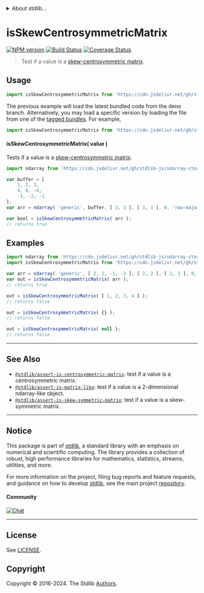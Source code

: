 <!--

@license Apache-2.0

Copyright (c) 2018 The Stdlib Authors.

Licensed under the Apache License, Version 2.0 (the "License");
you may not use this file except in compliance with the License.
You may obtain a copy of the License at

   http://www.apache.org/licenses/LICENSE-2.0

Unless required by applicable law or agreed to in writing, software
distributed under the License is distributed on an "AS IS" BASIS,
WITHOUT WARRANTIES OR CONDITIONS OF ANY KIND, either express or implied.
See the License for the specific language governing permissions and
limitations under the License.

-->


<details>
  <summary>
    About stdlib...
  </summary>
  <p>We believe in a future in which the web is a preferred environment for numerical computation. To help realize this future, we've built stdlib. stdlib is a standard library, with an emphasis on numerical and scientific computation, written in JavaScript (and C) for execution in browsers and in Node.js.</p>
  <p>The library is fully decomposable, being architected in such a way that you can swap out and mix and match APIs and functionality to cater to your exact preferences and use cases.</p>
  <p>When you use stdlib, you can be absolutely certain that you are using the most thorough, rigorous, well-written, studied, documented, tested, measured, and high-quality code out there.</p>
  <p>To join us in bringing numerical computing to the web, get started by checking us out on <a href="https://github.com/stdlib-js/stdlib">GitHub</a>, and please consider <a href="https://opencollective.com/stdlib">financially supporting stdlib</a>. We greatly appreciate your continued support!</p>
</details>

# isSkewCentrosymmetricMatrix

[![NPM version][npm-image]][npm-url] [![Build Status][test-image]][test-url] [![Coverage Status][coverage-image]][coverage-url] <!-- [![dependencies][dependencies-image]][dependencies-url] -->

> Test if a value is a [skew-centrosymmetric matrix][centrosymmetric-matrix].



<section class="usage">

## Usage

<!-- eslint-disable id-length -->

```javascript
import isSkewCentrosymmetricMatrix from 'https://cdn.jsdelivr.net/gh/stdlib-js/assert-is-skew-centrosymmetric-matrix@deno/mod.js';
```
The previous example will load the latest bundled code from the deno branch. Alternatively, you may load a specific version by loading the file from one of the [tagged bundles](https://github.com/stdlib-js/assert-is-skew-centrosymmetric-matrix/tags). For example,

```javascript
import isSkewCentrosymmetricMatrix from 'https://cdn.jsdelivr.net/gh/stdlib-js/assert-is-skew-centrosymmetric-matrix@v0.2.1-deno/mod.js';
```

#### isSkewCentrosymmetricMatrix( value )

Tests if a value is a [skew-centrosymmetric matrix][centrosymmetric-matrix].

<!-- eslint-disable id-length -->

<!-- eslint-disable array-element-newline -->

```javascript
import ndarray from 'https://cdn.jsdelivr.net/gh/stdlib-js/ndarray-ctor@deno/mod.js';

var buffer = [
    1, 2, 3,
    4, 0, -4,
    -3, -2, -1
];
var arr = ndarray( 'generic', buffer, [ 3, 3 ], [ 3, 1 ], 0, 'row-major' );

var bool = isSkewCentrosymmetricMatrix( arr );
// returns true
```

</section>

<!-- /.usage -->

<section class="examples">

## Examples

<!-- eslint no-undef: "error" -->

<!-- eslint-disable id-length -->

```javascript
import ndarray from 'https://cdn.jsdelivr.net/gh/stdlib-js/ndarray-ctor@deno/mod.js';
import isSkewCentrosymmetricMatrix from 'https://cdn.jsdelivr.net/gh/stdlib-js/assert-is-skew-centrosymmetric-matrix@deno/mod.js';

var arr = ndarray( 'generic', [ 2, 1, -1, -2 ], [ 2, 2 ], [ 2, 1 ], 0, 'row-major' );
var out = isSkewCentrosymmetricMatrix( arr );
// returns true

out = isSkewCentrosymmetricMatrix( [ 1, 2, 3, 4 ] );
// returns false

out = isSkewCentrosymmetricMatrix( {} );
// returns false

out = isSkewCentrosymmetricMatrix( null );
// returns false
```

</section>

<!-- /.examples -->

<!-- Section for related `stdlib` packages. Do not manually edit this section, as it is automatically populated. -->

<section class="related">

* * *

## See Also

-   <span class="package-name">[`@stdlib/assert-is-centrosymmetric-matrix`][@stdlib/assert/is-centrosymmetric-matrix]</span><span class="delimiter">: </span><span class="description">test if a value is a centrosymmetric matrix.</span>
-   <span class="package-name">[`@stdlib/assert-is-matrix-like`][@stdlib/assert/is-matrix-like]</span><span class="delimiter">: </span><span class="description">test if a value is a 2-dimensional ndarray-like object.</span>
-   <span class="package-name">[`@stdlib/assert-is-skew-symmetric-matrix`][@stdlib/assert/is-skew-symmetric-matrix]</span><span class="delimiter">: </span><span class="description">test if a value is a skew-symmetric matrix.</span>

</section>

<!-- /.related -->

<!-- Section for all links. Make sure to keep an empty line after the `section` element and another before the `/section` close. -->


<section class="main-repo" >

* * *

## Notice

This package is part of [stdlib][stdlib], a standard library with an emphasis on numerical and scientific computing. The library provides a collection of robust, high performance libraries for mathematics, statistics, streams, utilities, and more.

For more information on the project, filing bug reports and feature requests, and guidance on how to develop [stdlib][stdlib], see the main project [repository][stdlib].

#### Community

[![Chat][chat-image]][chat-url]

---

## License

See [LICENSE][stdlib-license].


## Copyright

Copyright &copy; 2016-2024. The Stdlib [Authors][stdlib-authors].

</section>

<!-- /.stdlib -->

<!-- Section for all links. Make sure to keep an empty line after the `section` element and another before the `/section` close. -->

<section class="links">

[npm-image]: http://img.shields.io/npm/v/@stdlib/assert-is-skew-centrosymmetric-matrix.svg
[npm-url]: https://npmjs.org/package/@stdlib/assert-is-skew-centrosymmetric-matrix

[test-image]: https://github.com/stdlib-js/assert-is-skew-centrosymmetric-matrix/actions/workflows/test.yml/badge.svg?branch=v0.2.1
[test-url]: https://github.com/stdlib-js/assert-is-skew-centrosymmetric-matrix/actions/workflows/test.yml?query=branch:v0.2.1

[coverage-image]: https://img.shields.io/codecov/c/github/stdlib-js/assert-is-skew-centrosymmetric-matrix/main.svg
[coverage-url]: https://codecov.io/github/stdlib-js/assert-is-skew-centrosymmetric-matrix?branch=main

<!--

[dependencies-image]: https://img.shields.io/david/stdlib-js/assert-is-skew-centrosymmetric-matrix.svg
[dependencies-url]: https://david-dm.org/stdlib-js/assert-is-skew-centrosymmetric-matrix/main

-->

[chat-image]: https://img.shields.io/gitter/room/stdlib-js/stdlib.svg
[chat-url]: https://app.gitter.im/#/room/#stdlib-js_stdlib:gitter.im

[stdlib]: https://github.com/stdlib-js/stdlib

[stdlib-authors]: https://github.com/stdlib-js/stdlib/graphs/contributors

[umd]: https://github.com/umdjs/umd
[es-module]: https://developer.mozilla.org/en-US/docs/Web/JavaScript/Guide/Modules

[deno-url]: https://github.com/stdlib-js/assert-is-skew-centrosymmetric-matrix/tree/deno
[deno-readme]: https://github.com/stdlib-js/assert-is-skew-centrosymmetric-matrix/blob/deno/README.md
[umd-url]: https://github.com/stdlib-js/assert-is-skew-centrosymmetric-matrix/tree/umd
[umd-readme]: https://github.com/stdlib-js/assert-is-skew-centrosymmetric-matrix/blob/umd/README.md
[esm-url]: https://github.com/stdlib-js/assert-is-skew-centrosymmetric-matrix/tree/esm
[esm-readme]: https://github.com/stdlib-js/assert-is-skew-centrosymmetric-matrix/blob/esm/README.md
[branches-url]: https://github.com/stdlib-js/assert-is-skew-centrosymmetric-matrix/blob/main/branches.md

[stdlib-license]: https://raw.githubusercontent.com/stdlib-js/assert-is-skew-centrosymmetric-matrix/main/LICENSE

[centrosymmetric-matrix]: https://en.wikipedia.org/wiki/Centrosymmetric_matrix

<!-- <related-links> -->

[@stdlib/assert/is-centrosymmetric-matrix]: https://github.com/stdlib-js/assert-is-centrosymmetric-matrix/tree/deno

[@stdlib/assert/is-matrix-like]: https://github.com/stdlib-js/assert-is-matrix-like/tree/deno

[@stdlib/assert/is-skew-symmetric-matrix]: https://github.com/stdlib-js/assert-is-skew-symmetric-matrix/tree/deno

<!-- </related-links> -->

</section>

<!-- /.links -->
